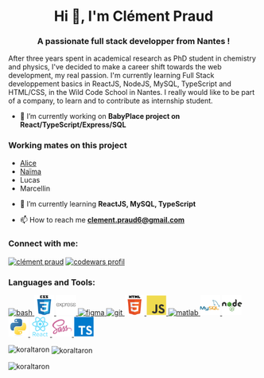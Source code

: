<h1 align="center">Hi 👋, I'm Clément Praud</h1>
<h3 align="center">A passionate full stack developper from Nantes !</h3>

<p>After three years spent in academical research as PhD student in chemistry and physics, I've decided to make a career shift towards the web development, my real passion. I'm currently learning Full Stack developpement basics in ReactJS, NodeJS, MySQL, TypeScript and HTML/CSS, in the Wild Code School in Nantes. I really would like to be part of a company, to learn and to contribute as internship student.</p>

- 🔭 I’m currently working on **BabyPlace project on React/TypeScript/Express/SQL**
<h3>Working mates on this project</h3>
<ul>
  <li><a href="https://github.com/alicepgrd" alt="towards Alice's GitHub">Alice<a/></li> 
  <li><a href="https://github.com/naiiipan44" alt="towards Naïma's GitHub">Naïma<a/></li>
  <li>Lucas</li>
  <li>Marcellin</li>
</ul>

- 🌱 I’m currently learning **ReactJS, MySQL, TypeScript**

- 📫 How to reach me **clement.praud6@gmail.com**

<h3 align="left">Connect with me:</h3>
<p align="left">
<a href="https://linkedin.com/in/clément praud" target="blank"><img align="center" src="https://raw.githubusercontent.com/rahuldkjain/github-profile-readme-generator/master/src/images/icons/Social/linked-in-alt.svg" alt="clément praud" height="30" width="40" /></a>
<a href="https://www.codewars.com/users/Koraltaron" target="blank"><img align="center" src="https://dka575ofm4ao0.cloudfront.net/pages-transactional_logos/retina/224027/cw-512-12b281b9-f8a8-4512-9050-dcc2a2c7bb89.png" alt="codewars profil" height="40" width="40" /></a>
</p>

<h3 align="left">Languages and Tools:</h3>
<p align="left"> <a href="https://www.gnu.org/software/bash/" target="_blank" rel="noreferrer"> <img src="https://www.vectorlogo.zone/logos/gnu_bash/gnu_bash-icon.svg" alt="bash" width="40" height="40"/> </a> <a href="https://www.w3schools.com/css/" target="_blank" rel="noreferrer"> <img src="https://raw.githubusercontent.com/devicons/devicon/master/icons/css3/css3-original-wordmark.svg" alt="css3" width="40" height="40"/> </a> <a href="https://expressjs.com" target="_blank" rel="noreferrer"> <img src="https://raw.githubusercontent.com/devicons/devicon/master/icons/express/express-original-wordmark.svg" alt="express" width="40" height="40"/> </a> <a href="https://www.figma.com/" target="_blank" rel="noreferrer"> <img src="https://www.vectorlogo.zone/logos/figma/figma-icon.svg" alt="figma" width="40" height="40"/> </a> <a href="https://git-scm.com/" target="_blank" rel="noreferrer"> <img src="https://www.vectorlogo.zone/logos/git-scm/git-scm-icon.svg" alt="git" width="40" height="40"/> </a> <a href="https://www.w3.org/html/" target="_blank" rel="noreferrer"> <img src="https://raw.githubusercontent.com/devicons/devicon/master/icons/html5/html5-original-wordmark.svg" alt="html5" width="40" height="40"/> </a> <a href="https://developer.mozilla.org/en-US/docs/Web/JavaScript" target="_blank" rel="noreferrer"> <img src="https://raw.githubusercontent.com/devicons/devicon/master/icons/javascript/javascript-original.svg" alt="javascript" width="40" height="40"/> </a> <a href="https://www.mathworks.com/" target="_blank" rel="noreferrer"> <img src="https://upload.wikimedia.org/wikipedia/commons/2/21/Matlab_Logo.png" alt="matlab" width="40" height="40"/> </a> <a href="https://www.mysql.com/" target="_blank" rel="noreferrer"> <img src="https://raw.githubusercontent.com/devicons/devicon/master/icons/mysql/mysql-original-wordmark.svg" alt="mysql" width="40" height="40"/> </a> <a href="https://nodejs.org" target="_blank" rel="noreferrer"> <img src="https://raw.githubusercontent.com/devicons/devicon/master/icons/nodejs/nodejs-original-wordmark.svg" alt="nodejs" width="40" height="40"/> </a> <a href="https://www.python.org" target="_blank" rel="noreferrer"> <img src="https://raw.githubusercontent.com/devicons/devicon/master/icons/python/python-original.svg" alt="python" width="40" height="40"/> </a> <a href="https://reactjs.org/" target="_blank" rel="noreferrer"> <img src="https://raw.githubusercontent.com/devicons/devicon/master/icons/react/react-original-wordmark.svg" alt="react" width="40" height="40"/> </a> <a href="https://sass-lang.com" target="_blank" rel="noreferrer"> <img src="https://raw.githubusercontent.com/devicons/devicon/master/icons/sass/sass-original.svg" alt="sass" width="40" height="40"/> </a> <a href="https://www.typescriptlang.org/" target="_blank" rel="noreferrer"> <img src="https://raw.githubusercontent.com/devicons/devicon/master/icons/typescript/typescript-original.svg" alt="typescript" width="40" height="40"/> </a> </p>

<p><img align="left" src="https://github-readme-stats.vercel.app/api/top-langs?username=koraltaron&show_icons=true&locale=en&layout=compact" alt="koraltaron" /></p>

<p>&nbsp;<img align="center" src="https://github-readme-stats.vercel.app/api?username=koraltaron&show_icons=true&locale=en" alt="koraltaron" /></p>

<p><img align="center" src="https://github-readme-streak-stats.herokuapp.com/?user=koraltaron&" alt="koraltaron" /></p>

